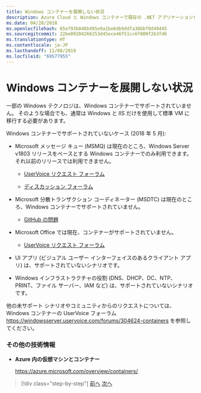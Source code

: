 ```yaml
---
title: Windows コンテナーを展開しない状況
description: Azure Cloud と Windows コンテナーで既存の .NET アプリケーションを最新化する | Windows コンテナーをデプロイしない状況
ms.date: 04/28/2018
ms.openlocfilehash: 65e793b846b495e9a1be6db9ddfa38bbf0d49445
ms.sourcegitcommit: 22be09204266253d45ece46f51cc6f080f2b3fd6
ms.translationtype: HT
ms.contentlocale: ja-JP
ms.lasthandoff: 11/08/2019
ms.locfileid: "69577955"
---
```

# <a name="when-not-to-deploy-to-windows-containers"></a>Windows コンテナーを展開しない状況

一部の Windows テクノロジは、Windows コンテナーでサポートされていません。 そのような場合でも、通常は Windows と IIS だけを使用して標準 VM に移行する必要があります。

Windows コンテナーでサポートされていないケース (2018 年 5 月):

- Microsoft メッセージ キュー (MSMQ) は現在のところ、Windows Server v1803 リリースをベースとする Windows コンテナーでのみ利用できます。それ以前のリリースでは利用できません。

  - [UserVoice リクエスト フォーラム](https://windowsserver.uservoice.com/forums/304624-containers/suggestions/15719031-create-base-container-image-with-msmq-server)

  - [ディスカッション フォーラム](https://social.msdn.microsoft.com/Forums/bce99a7d-aa60-44fa-a348-450855650810/msmqserver-is-it-supported?forum=windowscontainers)

- Microsoft 分散トランザクション コーディネーター (MSDTC) は現在のところ、Windows コンテナーでサポートされていません。

  - [GitHub の問題](https://github.com/MicrosoftDocs/Virtualization-Documentation/issues/494)

- Microsoft Office では現在、コンテナーがサポートされていません。

  - [UserVoice リクエスト フォーラム](https://windowsserver.uservoice.com/forums/304624-containers/suggestions/19686220-provide-office-support-for-containers)

- UI アプリ (ビジュアル ユーザー インターフェイスのあるクライアント アプリ) は、サポートされていないシナリオです。

- Windows インフラストラクチャの役割 (DNS、DHCP、DC、NTP、PRINT、ファイル サーバー、IAM など) は、サポートされていないシナリオです。

他の未サポート シナリオやコミュニティからのリクエストについては、Windows コンテナーの UserVoice フォーラム <https://windowsserver.uservoice.com/forums/304624-containers> を参照してください。

### <a name="additional-resources"></a>その他の技術情報

- **Azure 内の仮想マシンとコンテナー**

    <https://azure.microsoft.com/overview/containers/>

> [!div class="step-by-step"]
> [前へ](deploy-existing-net-apps-as-windows-containers.md)
> [次へ](when-to-deploy-windows-containers-in-your-on-premises-iaas-vm-infrastructure.md)
